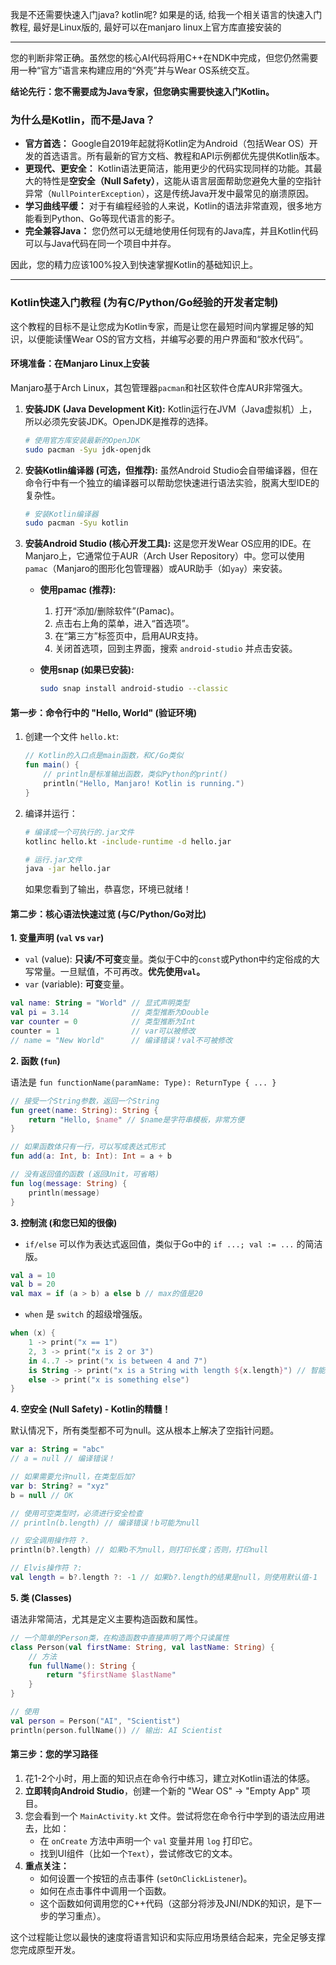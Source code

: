 我是不还需要快速入门java? kotlin呢?
如果是的话, 给我一个相关语言的快速入门教程, 最好是Linux版的, 最好可以在manjaro linux上官方库直接安装的

---

您的判断非常正确。虽然您的核心AI代码将用C++在NDK中完成，但您仍然需要用一种“官方”语言来构建应用的“外壳”并与Wear OS系统交互。

**结论先行：您不需要成为Java专家，但您确实需要快速入门Kotlin。**

### 为什么是Kotlin，而不是Java？

*   **官方首选：** Google自2019年起就将Kotlin定为Android（包括Wear OS）开发的首选语言。所有最新的官方文档、教程和API示例都优先提供Kotlin版本。
*   **更现代、更安全：** Kotlin语法更简洁，能用更少的代码实现同样的功能。其最大的特性是**空安全（Null Safety）**，这能从语言层面帮助您避免大量的空指针异常（`NullPointerException`），这是传统Java开发中最常见的崩溃原因。
*   **学习曲线平缓：** 对于有编程经验的人来说，Kotlin的语法非常直观，很多地方能看到Python、Go等现代语言的影子。
*   **完全兼容Java：** 您仍然可以无缝地使用任何现有的Java库，并且Kotlin代码可以与Java代码在同一个项目中并存。

因此，您的精力应该100%投入到快速掌握Kotlin的基础知识上。

---

### Kotlin快速入门教程 (为有C/Python/Go经验的开发者定制)

这个教程的目标不是让您成为Kotlin专家，而是让您在最短时间内掌握足够的知识，以便能读懂Wear OS的官方文档，并编写必要的用户界面和“胶水代码”。

#### **环境准备：在Manjaro Linux上安装**

Manjaro基于Arch Linux，其包管理器`pacman`和社区软件仓库AUR非常强大。

1.  **安装JDK (Java Development Kit):** Kotlin运行在JVM（Java虚拟机）上，所以必须先安装JDK。OpenJDK是推荐的选择。

    ```bash
    # 使用官方库安装最新的OpenJDK
    sudo pacman -Syu jdk-openjdk
    ```

2.  **安装Kotlin编译器 (可选，但推荐):** 虽然Android Studio会自带编译器，但在命令行中有一个独立的编译器可以帮助您快速进行语法实验，脱离大型IDE的复杂性。

    ```bash
    # 安装Kotlin编译器
    sudo pacman -Syu kotlin
    ```

3.  **安装Android Studio (核心开发工具):** 这是您开发Wear OS应用的IDE。在Manjaro上，它通常位于AUR（Arch User Repository）中。您可以使用`pamac`（Manjaro的图形化包管理器）或AUR助手（如`yay`）来安装。

    *   **使用pamac (推荐):**
        1.  打开“添加/删除软件”(Pamac)。
        2.  点击右上角的菜单，进入“首选项”。
        3.  在“第三方”标签页中，启用AUR支持。
        4.  关闭首选项，回到主界面，搜索 `android-studio` 并点击安装。

    *   **使用snap (如果已安装):**
        ```bash
        sudo snap install android-studio --classic
        ```

#### **第一步：命令行中的 "Hello, World" (验证环境)**

1.  创建一个文件 `hello.kt`:

    ```kotlin
    // Kotlin的入口点是main函数，和C/Go类似
    fun main() {
        // println是标准输出函数，类似Python的print()
        println("Hello, Manjaro! Kotlin is running.")
    }
    ```

2.  编译并运行：

    ```bash
    # 编译成一个可执行的.jar文件
    kotlinc hello.kt -include-runtime -d hello.jar

    # 运行.jar文件
    java -jar hello.jar
    ```

    如果您看到了输出，恭喜您，环境已就绪！

#### **第二步：核心语法快速过览 (与C/Python/Go对比)**

**1. 变量声明 (`val` vs `var`)**

*   `val` (value): **只读/不可变**变量。类似于C中的`const`或Python中约定俗成的大写常量。一旦赋值，不可再改。**优先使用`val`。**
*   `var` (variable): **可变**变量。

```kotlin
val name: String = "World" // 显式声明类型
val pi = 3.14              // 类型推断为Double
var counter = 0            // 类型推断为Int
counter = 1                // var可以被修改
// name = "New World"      // 编译错误！val不可被修改
```

**2. 函数 (`fun`)**

语法是 `fun functionName(paramName: Type): ReturnType { ... }`

```kotlin
// 接受一个String参数，返回一个String
fun greet(name: String): String {
    return "Hello, $name" // $name是字符串模板，非常方便
}

// 如果函数体只有一行，可以写成表达式形式
fun add(a: Int, b: Int): Int = a + b

// 没有返回值的函数 (返回Unit，可省略)
fun log(message: String) {
    println(message)
}
```

**3. 控制流 (和您已知的很像)**

*   `if/else` 可以作为表达式返回值，类似于Go中的 `if ...; val := ...` 的简洁版。

```kotlin
val a = 10
val b = 20
val max = if (a > b) a else b // max的值是20
```

*   `when` 是 `switch` 的超级增强版。

```kotlin
when (x) {
    1 -> print("x == 1")
    2, 3 -> print("x is 2 or 3")
    in 4..7 -> print("x is between 4 and 7")
    is String -> print("x is a String with length ${x.length}") // 智能类型转换
    else -> print("x is something else")
}
```

**4. 空安全 (Null Safety) - Kotlin的精髓！**

默认情况下，所有类型都不可为null。这从根本上解决了空指针问题。

```kotlin
var a: String = "abc"
// a = null // 编译错误！

// 如果需要允许null，在类型后加?
var b: String? = "xyz"
b = null // OK

// 使用可空类型时，必须进行安全检查
// println(b.length) // 编译错误！b可能为null

// 安全调用操作符 ?.
println(b?.length) // 如果b不为null，则打印长度；否则，打印null

// Elvis操作符 ?:
val length = b?.length ?: -1 // 如果b?.length的结果是null，则使用默认值-1
```

**5. 类 (Classes)**

语法非常简洁，尤其是定义主要构造函数和属性。

```kotlin
// 一个简单的Person类，在构造函数中直接声明了两个只读属性
class Person(val firstName: String, val lastName: String) {
    // 方法
    fun fullName(): String {
        return "$firstName $lastName"
    }
}

// 使用
val person = Person("AI", "Scientist")
println(person.fullName()) // 输出: AI Scientist
```

#### **第三步：您的学习路径**

1.  花1-2个小时，用上面的知识点在命令行中练习，建立对Kotlin语法的体感。
2.  **立即转向Android Studio**，创建一个新的 "Wear OS" -> "Empty App" 项目。
3.  您会看到一个 `MainActivity.kt` 文件。尝试将您在命令行中学到的语法应用进去，比如：
    *   在 `onCreate` 方法中声明一个 `val` 变量并用 `log` 打印它。
    *   找到UI组件（比如一个`Text`），尝试修改它的文本。
4.  **重点关注：**
    *   如何设置一个按钮的点击事件 (`setOnClickListener`)。
    *   如何在点击事件中调用一个函数。
    *   这个函数如何调用您的C++代码（这部分将涉及JNI/NDK的知识，是下一步的学习重点）。

这个过程能让您以最快的速度将语言知识和实际应用场景结合起来，完全足够支撑您完成原型开发。
